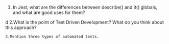 
   1. In Jest, what are the differences between describe() and it() globals, and what are good uses for them?

   d
    2.What is the point of Test Driven Development? What do you think about this approach?


    3.Mention three types of automated tests.
